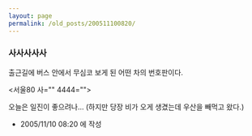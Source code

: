 ```yaml
---
layout: page
permalink: /old_posts/200511100820/
---
```


### 사사사사사

출근길에 버스 안에서 무심코 보게 된 어떤 차의 번호판이다.

<서울80 사="" 4444="">

오늘은 일진이 좋으려나... (하지만 당장 비가 오게 생겼는데 우산을 빼먹고 왔다.)





- 2005/11/10 08:20 에 작성